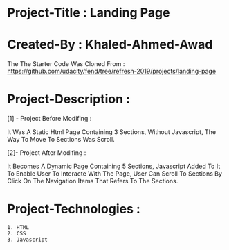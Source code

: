 # Project-Title : Landing Page

# Created-By : Khaled-Ahmed-Awad 

The The Starter Code Was Cloned From :
https://github.com/udacity/fend/tree/refresh-2019/projects/landing-page


# Project-Description : 

[1] - Project Before Modifing :

It Was A Static Html Page Containing 3 Sections, Without Javascript, The Way To Move To Sections Was Scroll.

[2]- Project After Modifing :

It Becomes A Dynamic Page Containing 5 Sections, Javascript Added To It To Enable User To Interacte With The Page, User Can Scroll To Sections
By Click On The Navigation Items That Refers To The Sections.

# Project-Technologies :

    1. HTML
    2. CSS
    3. Javascript   
